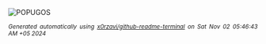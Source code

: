 <div align="justify">
<picture>
    <source media="(prefers-color-scheme: dark)" srcset="https://i.ibb.co/sH5ybsF/output-gif.gif">
    <source media="(prefers-color-scheme: light)" srcset="https://i.ibb.co/sH5ybsF/output-gif.gif">
    <img alt="POPUGOS" src="https://i.ibb.co/sH5ybsF/output-gif.gif">
</picture>

<sub><i>Generated automatically using [x0rzavi/github-readme-terminal](https://github.com/x0rzavi/github-readme-terminal) on Sat Nov 02 05:46:43 AM +05 2024</i></sub>
</div>